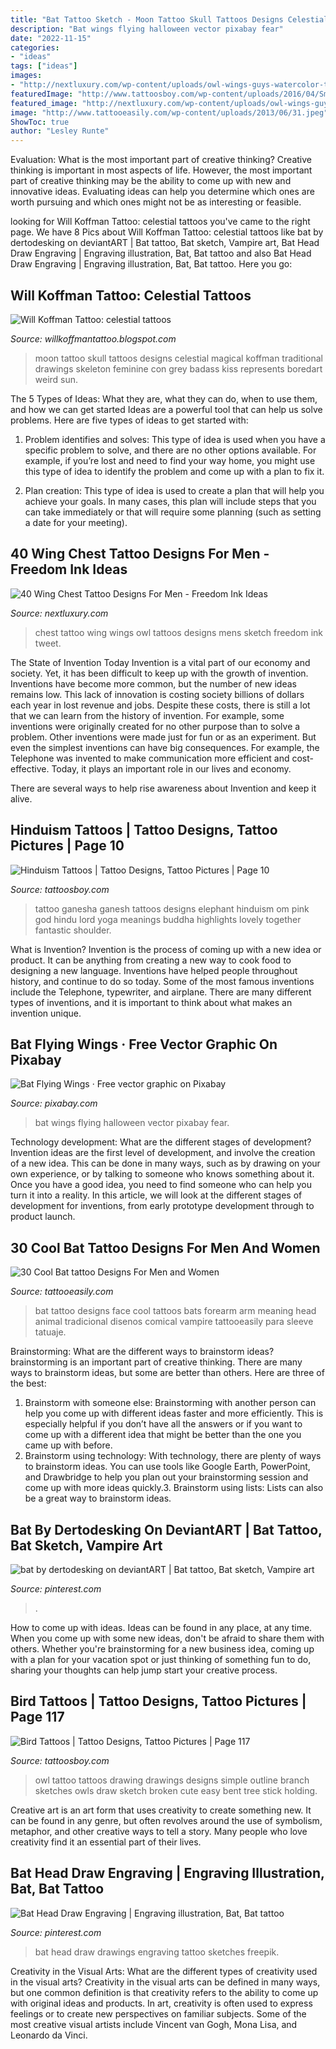 ```yaml
---
title: "Bat Tattoo Sketch - Moon Tattoo Skull Tattoos Designs Celestial Magical Koffman Traditional Drawings Skeleton Feminine Con Grey Badass Kiss Represents Boredart Weird Sun"
description: "Bat wings flying halloween vector pixabay fear"
date: "2022-11-15"
categories:
- "ideas"
tags: ["ideas"]
images:
- "http://nextluxury.com/wp-content/uploads/owl-wings-guys-watercolor-tattoo-design-on-chest.jpg"
featuredImage: "http://www.tattoosboy.com/wp-content/uploads/2016/04/Small-Ganesha-Tattoo-TB1188.jpg"
featured_image: "http://nextluxury.com/wp-content/uploads/owl-wings-guys-watercolor-tattoo-design-on-chest.jpg"
image: "http://www.tattooeasily.com/wp-content/uploads/2013/06/31.jpeg"
ShowToc: true
author: "Lesley Runte"
---
```



Evaluation: What is the most important part of creative thinking?
Creative thinking is important in most aspects of life. However, the most important part of creative thinking may be the ability to come up with new and innovative ideas. Evaluating ideas can help you determine which ones are worth pursuing and which ones might not be as interesting or feasible.

	

		
looking for Will Koffman Tattoo: celestial tattoos you've came to the right page. We have 8 Pics about Will Koffman Tattoo: celestial tattoos like bat by dertodesking on deviantART | Bat tattoo, Bat sketch, Vampire art, Bat Head Draw Engraving | Engraving illustration, Bat, Bat tattoo and also Bat Head Draw Engraving | Engraving illustration, Bat, Bat tattoo. Here you go:
		
    
## Will Koffman Tattoo: Celestial Tattoos

<img loading=lazy src="http://3.bp.blogspot.com/-H8oypt1bSYo/Ur1J1Cb0SMI/AAAAAAAACKA/6cfvg-F5BE8/s1600/Will_koffman_Tattoo_black_and_grey_traditional_moon_skull_skeleton_cute_feminine_tattoo_2_net.jpg" onerror="this.onerror=null;this.src='https://tse3.mm.bing.net/th?id=OIP._2bdsT0D0YwLjUDhWk1VGgHaJ4&amp;pid=15.1';" alt="Will Koffman Tattoo: celestial tattoos">

_Source: willkoffmantattoo.blogspot.com_

>moon tattoo skull tattoos designs celestial magical koffman traditional drawings skeleton feminine con grey badass kiss represents boredart weird sun. 

	

The 5 Types of Ideas: What they are, what they can do, when to use them, and how we can get started
Ideas are a powerful tool that can help us solve problems. Here are five types of ideas to get started with:
1. Problem identifies and solves: This type of idea is used when you have a specific problem to solve, and there are no other options available. For example, if you’re lost and need to find your way home, you might use this type of idea to identify the problem and come up with a plan to fix it.

2. Plan creation: This type of idea is used to create a plan that will help you achieve your goals. In many cases, this plan will include steps that you can take immediately or that will require some planning (such as setting a date for your meeting).


    
## 40 Wing Chest Tattoo Designs For Men - Freedom Ink Ideas

<img loading=lazy src="http://nextluxury.com/wp-content/uploads/owl-wings-guys-watercolor-tattoo-design-on-chest.jpg" onerror="this.onerror=null;this.src='https://tse2.mm.bing.net/th?id=OIP._sxj3SHhyc6MJjNnaWVzmgHaJN&amp;pid=15.1';" alt="40 Wing Chest Tattoo Designs For Men - Freedom Ink Ideas">

_Source: nextluxury.com_

>chest tattoo wing wings owl tattoos designs mens sketch freedom ink tweet. 

	

The State of Invention Today
Invention is a vital part of our economy and society. Yet, it has been difficult to keep up with the growth of invention. Inventions have become more common, but the number of new ideas remains low. This lack of innovation is costing society billions of dollars each year in lost revenue and jobs.
Despite these costs, there is still a lot that we can learn from the history of invention. For example, some inventions were originally created for no other purpose than to solve a problem. Other inventions were made just for fun or as an experiment. But even the simplest inventions can have big consequences. For example, the Telephone was invented to make communication more efficient and cost-effective. Today, it plays an important role in our lives and economy.

There are several ways to help rise awareness about Invention and keep it alive.

    
## Hinduism Tattoos | Tattoo Designs, Tattoo Pictures | Page 10

<img loading=lazy src="http://www.tattoosboy.com/wp-content/uploads/2016/04/Small-Ganesha-Tattoo-TB1188.jpg" onerror="this.onerror=null;this.src='https://tse3.mm.bing.net/th?id=OIP.kGhvAaE07v6VjmKvkBEktAHaKb&amp;pid=15.1';" alt="Hinduism Tattoos | Tattoo Designs, Tattoo Pictures | Page 10">

_Source: tattoosboy.com_

>tattoo ganesha ganesh tattoos designs elephant hinduism om pink god hindu lord yoga meanings buddha highlights lovely together fantastic shoulder. 

	

What is Invention?
Invention is the process of coming up with a new idea or product. It can be anything from creating a new way to cook food to designing a new language. Inventions have helped people throughout history, and continue to do so today. Some of the most famous inventions include the Telephone, typewriter, and airplane. There are many different types of inventions, and it is important to think about what makes an invention unique.

    
## Bat Flying Wings · Free Vector Graphic On Pixabay

<img loading=lazy src="https://cdn.pixabay.com/photo/2012/05/07/03/28/bat-47821_640.png" onerror="this.onerror=null;this.src='https://tse2.mm.bing.net/th?id=OIP.9JfW-u7JlDlFB3u4ZAEK_wHaDt&amp;pid=15.1';" alt="Bat Flying Wings · Free vector graphic on Pixabay">

_Source: pixabay.com_

>bat wings flying halloween vector pixabay fear. 

	

Technology development: What are the different stages of development?
Invention ideas are the first level of development, and involve the creation of a new idea. This can be done in many ways, such as by drawing on your own experience, or by talking to someone who knows something about it. Once you have a good idea, you need to find someone who can help you turn it into a reality. In this article, we will look at the different stages of development for inventions, from early prototype development through to product launch.

    
## 30 Cool Bat Tattoo Designs For Men And Women

<img loading=lazy src="http://www.tattooeasily.com/wp-content/uploads/2013/06/31.jpeg" onerror="this.onerror=null;this.src='https://tse4.mm.bing.net/th?id=OIP.E4jmifjEmVgxgQt_KgJpwwHaJ4&amp;pid=15.1';" alt="30 Cool Bat tattoo Designs For Men and Women">

_Source: tattooeasily.com_

>bat tattoo designs face cool tattoos bats forearm arm meaning head animal tradicional disenos comical vampire tattooeasily para sleeve tatuaje. 

	

Brainstorming: What are the different ways to brainstorm ideas?
brainstorming is an important part of creative thinking. There are many ways to brainstorm ideas, but some are better than others. Here are three of the best:
1. Brainstorm with someone else: Brainstorming with another person can help you come up with different ideas faster and more efficiently. This is especially helpful if you don’t have all the answers or if you want to come up with a different idea that might be better than the one you came up with before.
2. Brainstorm using technology: With technology, there are plenty of ways to brainstorm ideas. You can use tools like Google Earth, PowerPoint, and Drawbridge to help you plan out your brainstorming session and come up with more ideas quickly.3. Brainstorm using lists: Lists can also be a great way to brainstorm ideas.

    
## Bat By Dertodesking On DeviantART | Bat Tattoo, Bat Sketch, Vampire Art

<img loading=lazy src="https://i.pinimg.com/originals/37/b2/df/37b2df098b0e4a7389cfa3f95c835a39.jpg" onerror="this.onerror=null;this.src='https://tse3.mm.bing.net/th?id=OIP.ffO3K242yd0YtmcTeV4a6gHaP6&amp;pid=15.1';" alt="bat by dertodesking on deviantART | Bat tattoo, Bat sketch, Vampire art">

_Source: pinterest.com_

>. 

	

How to come up with ideas.
Ideas can be found in any place, at any time. When you come up with some new ideas, don't be afraid to share them with others. Whether you're brainstorming for a new business idea, coming up with a plan for your vacation spot or just thinking of something fun to do, sharing your thoughts can help jump start your creative process.

    
## Bird Tattoos | Tattoo Designs, Tattoo Pictures | Page 117

<img loading=lazy src="http://www.tattoosboy.com/wp-content/uploads/2016/02/Owl-Tattoo-Design-TB12078.jpg" onerror="this.onerror=null;this.src='https://tse2.mm.bing.net/th?id=OIP.x4d1VZ5eklgpFscWe_ClcwHaEQ&amp;pid=15.1';" alt="Bird Tattoos | Tattoo Designs, Tattoo Pictures | Page 117">

_Source: tattoosboy.com_

>owl tattoo tattoos drawing drawings designs simple outline branch sketches owls draw sketch broken cute easy bent tree stick holding. 

	

Creative art is an art form that uses creativity to create something new. It can be found in any genre, but often revolves around the use of symbolism, metaphor, and other creative ways to tell a story. Many people who love creativity find it an essential part of their lives.

    
## Bat Head Draw Engraving | Engraving Illustration, Bat, Bat Tattoo

<img loading=lazy src="https://i.pinimg.com/736x/be/1f/3b/be1f3b1a8e09c4829b111d3893488e7c.jpg" onerror="this.onerror=null;this.src='https://tse3.mm.bing.net/th?id=OIP.hIKQca7hKrARONK1NatQIQHaHa&amp;pid=15.1';" alt="Bat Head Draw Engraving | Engraving illustration, Bat, Bat tattoo">

_Source: pinterest.com_

>bat head draw drawings engraving tattoo sketches freepik. 

	

Creativity in the Visual Arts: What are the different types of creativity used in the visual arts?
Creativity in the visual arts can be defined in many ways, but one common definition is that creativity refers to the ability to come up with original ideas and products. In art, creativity is often used to express feelings or to create new perspectives on familiar subjects. Some of the most creative visual artists include Vincent van Gogh, Mona Lisa, and Leonardo da Vinci.

